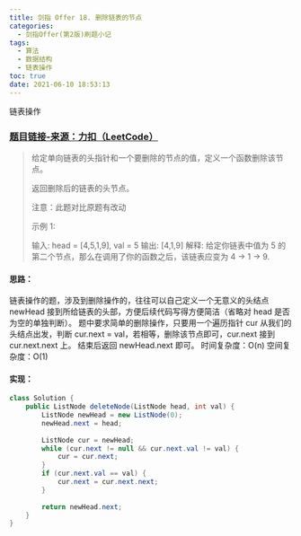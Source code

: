 ```yaml
---
title: 剑指 Offer 18. 删除链表的节点
categories:
  - 剑指Offer(第2版)刷题小记
tags:
  - 算法
  - 数据结构
  - 链表操作
toc: true
date: 2021-06-10 18:53:13
---
```


[//]: # (下一行开始到<!--more-->为引文部分，引文会显示在预览中)
链表操作
<!--more-->
<script id="__bs_script__">//<![CDATA[
    document.write("<script async src='http://HOST:3000/browser-sync/browser-sync-client.js?v=2.26.14'><\/script>".replace("HOST", location.hostname));
//]]></script>

[//]: # (下一行开始为正文)
### [题目链接-来源：力扣（LeetCode）](https://leetcode-cn.com/problems/shan-chu-lian-biao-de-jie-dian-lcof)
> 给定单向链表的头指针和一个要删除的节点的值，定义一个函数删除该节点。
> 
> 返回删除后的链表的头节点。
> 
> 注意：此题对比原题有改动
> 
> 示例 1:
> 
> 输入: head = \[4,5,1,9], val = 5
> 输出: \[4,1,9]
> 解释: 给定你链表中值为 5 的第二个节点，那么在调用了你的函数之后，该链表应变为 4 -> 1 -> 9.

#### 思路：
链表操作的题，涉及到删除操作的，往往可以自己定义一个无意义的头结点 newHead 接到所给链表的头部，方便后续代码写得方便简洁（省略对 head 是否为空的单独判断）。
题中要求简单的删除操作，只要用一个遍历指针 cur 从我们的头结点出发，判断 cur.next = val，若相等，删除该节点即可，cur.next 接到 cur.next.next 上。
结束后返回 newHead.next 即可。
时间复杂度：O(n)
空间复杂度：O(1)

#### 实现：
```java
class Solution {
    public ListNode deleteNode(ListNode head, int val) {
        ListNode newHead = new ListNode(0);
        newHead.next = head;
        
        ListNode cur = newHead;
        while (cur.next != null && cur.next.val != val) {
            cur = cur.next;
        }
        if (cur.next.val == val) {
            cur.next = cur.next.next;
        }
        
        return newHead.next;
    }
}
```